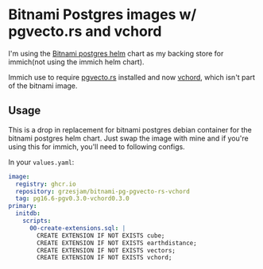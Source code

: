 # Bitnami Postgres images w/ pgvecto.rs and vchord

I'm using the [Bitnami postgres helm](https://github.com/bitnami/charts/blob/main/bitnami/postgresql/README.md) chart as my backing store for immich(not using the immich helm chart).  

Immich use to require [pgvecto.rs](https://pgvecto.rs/) installed and now [vchord](https://github.com/tensorchord/VectorChord), which isn't part of the bitnami image.

## Usage

This is a drop in replacement for bitnami postgres debian container for the bitnami postgres helm chart. Just swap the image with mine and if you're using this for immich, you'll need to following configs.

In your `values.yaml`:

```yaml
image:
  registry: ghcr.io
  repository: grzesjam/bitnami-pg-pgvecto-rs-vchord
  tag: pg16.6-pgv0.3.0-vchord0.3.0
primary:
  initdb:
    scripts: 
      00-create-extensions.sql: |
        CREATE EXTENSION IF NOT EXISTS cube;
        CREATE EXTENSION IF NOT EXISTS earthdistance;
        CREATE EXTENSION IF NOT EXISTS vectors;
        CREATE EXTENSION IF NOT EXISTS vchord;

```
